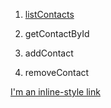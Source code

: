 

1. [listContacts](https://monosnap.com/file/vXHaxFgJJxRuJARLB8IKfWb93HDAdN)

2. getContactById

3. addContact

4. removeContact 

[I'm an inline-style link](https://www.google.com)

